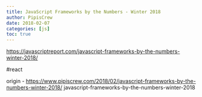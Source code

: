 ```yaml
---
title: JavaScript Frameworks by the Numbers - Winter 2018
author: PipisCrew
date: 2018-02-07
categories: [js]
toc: true
---
```


https://javascriptreport.com/javascript-frameworks-by-the-numbers-winter-2018/

#react

origin - https://www.pipiscrew.com/2018/02/javascript-frameworks-by-the-numbers-winter-2018/ javascript-frameworks-by-the-numbers-winter-2018